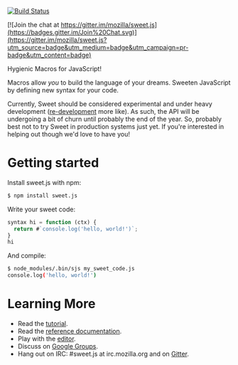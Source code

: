 [![Build Status](https://travis-ci.org/sweet-js/sweet.js.svg)](https://travis-ci.org/sweet-js/sweet.js)

[![Join the chat at https://gitter.im/mozilla/sweet.js](https://badges.gitter.im/Join%20Chat.svg)](https://gitter.im/mozilla/sweet.js?utm_source=badge&utm_medium=badge&utm_campaign=pr-badge&utm_content=badge)

Hygienic Macros for JavaScript!

Macros allow *you* to build the language of your dreams. Sweeten JavaScript by defining new syntax for your code.

Currently, Sweet should be considered experimental and under heavy development ([re-development](https://medium.com/@disnet/announcing-sweet-js-1-0-e7f4f3e15594#.fo9kyqu48) more like). As such, the API will be undergoing a bit of churn until probably the end of the year. So, probably best not to try Sweet in production systems just yet. If you're interested in helping out though we'd love to have you!

# Getting started

Install sweet.js with npm:

```sh
$ npm install sweet.js
```

Write your sweet code:

```js
syntax hi = function (ctx) {
  return #`console.log('hello, world!')`;
}
hi
```

And compile:

```sh
$ node_modules/.bin/sjs my_sweet_code.js
console.log('hello, world!')
```

# Learning More

* Read the [tutorial](http://sweetjs.org/doc/1.0/tutorial.html).
* Read the [reference documentation](http://sweetjs.org/doc/1.0/reference.html).
* Play with the [editor](http://sweetjs.org/browser/editor.html).
* Discuss on [Google Groups](https://groups.google.com/forum/#!forum/sweetjs).
* Hang out on IRC: #sweet.js at irc.mozilla.org and on [Gitter](https://gitter.im/sweet-js/sweet.js).
